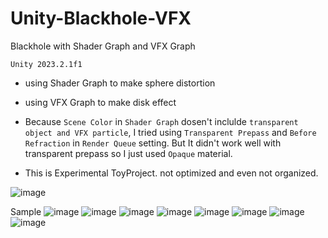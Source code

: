 # Unity-Blackhole-VFX

Blackhole with Shader Graph and VFX Graph

`Unity 2023.2.1f1`

- using Shader Graph to make sphere distortion 
- using VFX Graph to make disk effect

- Because `Scene Color` in `Shader Graph` dosen't inclulde `transparent object and VFX particle`, I tried using `Transparent Prepass` and `Before Refraction` in `Render Queue` setting. But It didn't work well with transparent prepass 
so I just used `Opaque` material.
- This is Experimental ToyProject. not optimized and even not organized.

![image](https://github.com/urae89/Unity-Blackhole-VFX/assets/10112486/ee3ca765-4d3c-48d3-90c3-0263153c9fcb)

Sample
![image](https://github.com/urae89/Unity-Blackhole-VFX/assets/10112486/dca094e5-e92c-4bc1-a741-f698781bea25)
![image](https://github.com/urae89/Unity-Blackhole-VFX/assets/10112486/8f9efbf5-7c78-40eb-86bd-42bdb2914f07)
![image](https://github.com/urae89/Unity-Blackhole-VFX/assets/10112486/afce1bca-3396-439d-8414-e52ec5987cf4)
![image](https://github.com/urae89/Unity-Blackhole-VFX/assets/10112486/ce70c41c-3b6e-4698-a401-07bc80b9bf3a)
![image](https://github.com/urae89/Unity-Blackhole-VFX/assets/10112486/6dc150de-869b-4aec-9342-30ff1d0cb1df)
![image](https://github.com/urae89/Unity-Blackhole-VFX/assets/10112486/31cc5d3c-4ef6-42a3-a471-a47957df6479)
![image](https://github.com/urae89/Unity-Blackhole-VFX/assets/10112486/021e7fe4-ec0d-42ee-b270-9829fbac54d7)
![image](https://github.com/urae89/Unity-Blackhole-VFX/assets/10112486/a1e3410f-5dfe-4975-a3f7-01705003b176)


